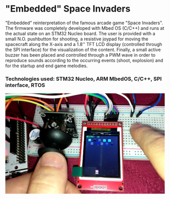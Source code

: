 # "Embedded" Space Invaders

"Embedded" reinterpretation of the famous arcade game "Space Invaders". 
The firmware was completely developed with Mbed OS (C/C++) and runs at the actual state on an STM32 Nucleo board.
The user is provided with a small N.O. pushbutton for shooting, a resistive joypad for moving the spacecraft along the X-axis and a 1.8'' TFT LCD display (controlled through the SPI interface) for the visualization of the content.
Finally, a small active buzzer has been placed and controlled through a PWM wave in order to reproduce sounds according to the occurring events (shoot, explosion) and for the startup and end game melodies.

### Technologies used: STM32 Nucleo, ARM MbedOS, C/C++, SPI interface, RTOS

![Alt text](GameDemo.png)
